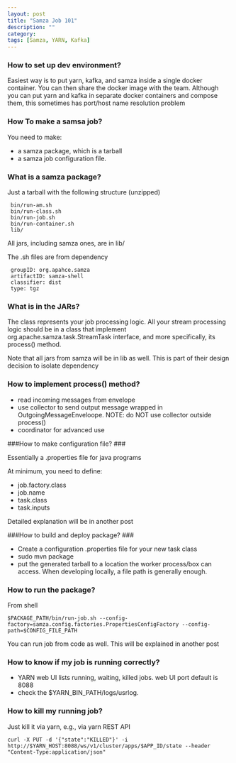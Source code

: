```yaml
---
layout: post
title: "Samza Job 101"
description: ""
category: 
tags: [Samza, YARN, Kafka]
---
```


### How to set up dev environment? ###

Easiest way is to put yarn, kafka, and samza inside a single docker container. You can then share the docker image with the team. Although you can put yarn and kafka in separate docker containers and compose them, this sometimes has port/host name resolution problem


### How To make a samsa job? ###

You need to make: 

* a samza package, which is a tarball 
* a samza job configuration file.


### What is a samza package? ###

Just a tarball with the following structure (unzipped)

	 bin/run-am.sh
	 bin/run-class.sh
	 bin/run-job.sh
	 bin/run-container.sh
	 lib/ 

All jars, including samza ones, are in lib/	

The .sh files are from dependency 

	 groupID: org.apahce.samza 
	 artifactID: samza-shell
	 classifier: dist
	 type: tgz   

### What is in the JARs? ###

The class represents your job processing logic. All your stream processing logic should be in a class that implement org.apache.samza.task.StreamTask interface, and more specifically, its process() method. 

Note that all jars from samza will be in lib as well. This is part of their design decision to isolate dependency


### How to implement process() method? ###

* read incoming messages from envelope
* use collector to send output message wrapped in OutgoingMessageEnveloope. NOTE: do NOT use collector outside process() 
* coordinator for advanced use


###How to make configuration file? ###

Essentially a  .properties file for java programs

At minimum, you need to define:
* job.factory.class
* job.name
* task.class
* task.inputs

Detailed explanation will be in another post

###How to build and deploy package? ###
* Create a configuration .properties file for your new task class
* sudo mvn package
* put the generated tarball to a location the worker process/box can access. When developing locally, a file path is generally enough.

### How to run the package? ###

From shell

```
$PACKAGE_PATH/bin/run-job.sh --config-factory=samza.config.factories.PropertiesConfigFactory --config-path=$CONFIG_FILE_PATH
```

You can run job from code as well. This will be explained in another post

### How to know if my job is running correctly? ###
* YARN web UI lists running, waiting, killed jobs. web UI port default is 8088
* check the $YARN_BIN_PATH/logs/usrlog. 

### How to kill my running job? ###
Just kill it via yarn, e.g., via yarn REST API
```
curl -X PUT -d '{"state":"KILLED"}' -i http://$YARN_HOST:8088/ws/v1/cluster/apps/$APP_ID/state --header "Content-Type:application/json"
```
